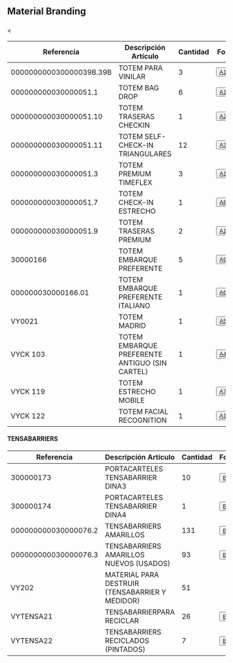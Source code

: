 <html lang="es">
<head>
  <meta charset="UTF-8">
  <meta name="viewport" content="width=device-width, initial-scale=1.0">
</head>
<body>
<h2>Material Branding</h2>
<table>
    <h3>
      <th>Referencia</th>
      <th>Descripción Artículo</th>
      <th>Cantidad</th>
      <th>Foto</th>
 </h3>
    <tr>
<tbody>
      <td>000000000030000039B.39B</td>
      <td>TOTEM PARA VINILAR</td>
      <td>3</td> 
     <td><button onclick="window.open"> <a href="Fotos/A11.JPG" target="_blank">A11</a> </button></td>
  </tr>
    <tr>
      <td>000000000030000051.1</td>
      <td>TOTEM BAG DROP</td>
      <td>6</td>
      <td><button onclick="window.open"><a href="Fotos/A12.JPG" target="_blank">A12</a></button></td>
 </tr>
    <tr>
        <td>000000000030000051.10</td>
        <td>TOTEM TRASERAS CHECKIN</td>
        <td>1</td>
        <td><button onclick="window.open"><a href="Fotos/A2.JPG" target="_blank">A2</a></button></td>
    </tr>
    <tr>
        <td>000000000030000051.11</td>
        <td>TOTEM SELF-CHECK-IN TRIANGULARES</td>
        <td>12</td>
   <td><button onclick="window.open"><a href="Fotos/A3.JPG" target="_blank">A3</a></button></td>
    </tr>
    <tr>
        <td>000000000030000051.3</td>
        <td>TOTEM PREMIUM TIMEFLEX</td>
        <td>3</td>
     <td><button onclick="window.open"><a href="Fotos/A13.JPG" target="_blank">A13</a></button></td>
    </tr>
    <tr>
        <td>000000000030000051.7</td>
        <td>TOTEM CHECK-IN ESTRECHO</td>
        <td>1</td>
        <td><button onclick="window.open"><a href="Fotos/A8.JPG" target="_blank">A8</a></button></td>
    </tr>
    <tr>
        <td>000000000030000051.9</td>
        <td>TOTEM TRASERAS PREMIUM</td>
        <td>2</td>
       <td><button onclick="window.open"><a href="Fotos/A1.JPG" target="_blank">A1</a></button></td>
    </tr>
    <tr>
        <td>30000166</td>
        <td>TOTEM EMBARQUE PREFERENTE</td>
        <td>5</td>
       <<td><button onclick="window.open"><a href="Fotos/A9.JPG" target="_blank">A9</a></button></td>
    </tr>
    <tr>
        <td>000000030000166.01</td>
        <td>TOTEM EMBARQUE PREFERENTE ITALIANO</td>
        <td>1</td>
       <td><button onclick="window.open"><a href="Fotos/A6.JPG" target="_blank">A6</a></button></td>
    </tr>
    <tr>
        <td>VY0021</td>
        <td>TOTEM MADRID</td>
        <td>1</td>
       <td><button onclick="window.open"><a href="Fotos/A5.JPG" target="_blank">A5</a></button></td>
    </tr>
    <tr>
        <td>VYCK 103</td>
        <td>TOTEM EMBARQUE PREFERENTE ANTIGUO (SIN CARTEL)</td>
        <td>1</td>
        <td><button onclick="window.open"><a href="Fotos/A4.JPG" target="_blank">A4</a></button></td>
    </tr>
    <tr>
        <td>VYCK 119</td>
        <td>TOTEM ESTRECHO MOBILE</td>
        <td>1</td>
     <td><button onclick="window.open"><a href="Fotos/A7.JPG" target="_blank">A7</a></button></td>
    </tr>
    <tr>
        <td>VYCK 122</td>
        <td>TOTEM FACIAL RECOGNITION</td>
        <td>1</td>
        <td><button onclick="window.open"><a href="Fotos/A10.JPG" target="_blank">A10</a></button></td>
    </tr>
</table>
<h4>TENSABARRIERS</h3>
<table>
  <thead>
    <tr>
      <th>Referencia</th>
      <th>Descripción Artículo</th>
      <th>Cantidad</th>
      <th>Foto</th>
    </tr>
  </thead>
  <tbody>
    <tr>
      <td>300000173</td>
      <td>PORTACARTELES TENSABARRIER DINA3</td>
      <td>10</td>
<td><button onclick="window.open"><a href="Fotos/B1.JPG" target="_blank">B1</a></button></td>
    </tr>
    <tr>
      <td>300000174</td>
      <td>PORTACARTELES TENSABARRIER DINA4</td>
      <td>1</td>
     <td><button onclick="window.open"><a href="Fotos/B3.JPG" target="_blank">B3</a></button></td>
    </tr>
    <tr>
        <td>000000000030000076.2</td>
        <td>TENSABARRIERS AMARILLOS</td>
        <td>131</td>
      <td><button onclick="window.open"><a href="Fotos/B4.JPG" target="_blank">B4</a></button></td>
    </tr>
    <tr>
        <td>000000000030000076.3</td>
        <td>TENSABARRIERS AMARILLOS NUEVOS (USADOS)</td>
        <td>93</td>
        <td><button onclick="window.open"><a href="Fotos/B5.JPG" target="_blank">B5</a></button></td>
    </tr>
    <tr>
        <td>VY202</td>
        <td>MATERIAL PARA DESTRUIR (TENSABARRIER Y MEDIDOR)</td>
        <td>51</td>
        <td></td>
    </tr>
    <tr>
        <td>VYTENSA21</td>
        <td>TENSABARRIERPARA RECICLAR</td>
        <td>26</td>
        <td><button onclick="window.open"><a href="Fotos/B6.JPG" target="_blank">B6</a></button></td>
    </tr>
    <tr>
        <td>VYTENSA22</td>
        <td>TENSABARRIERS RECICLADOS (PINTADOS)</td>
        <td>7</td>
        <td><button onclick="window.open"><a href="Fotos/B7.JPG" target="_blank">B7</a></button></td>
    </tr>
</tbody>
</table>
</body>
</html>

</body>
</html>


